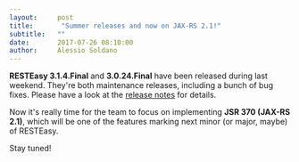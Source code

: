 ```yaml
---
layout:     post
title:       "Summer releases and now on JAX-RS 2.1!"
subtitle:   ""
date:       2017-07-26 08:10:00
author:     Alessio Soldano
---
```



                    



                    




**RESTEasy 3.1.4.Final** and **3.0.24.Final** have been released during last weekend. They&#39;re both maintenance releases, including a bunch of bug fixes. Please have a look at the [release notes](https://issues.redhat.com/secure/ReleaseNote.jspa?projectId=12310560&amp;version=12334711&amp;styleName=Text&amp;Create=Create) for details.

Now it&#39;s really time for the team to focus on implementing **JSR 370 (JAX-RS 2.1)**, which will be one of the features marking next minor (or major, maybe) of RESTEasy.

Stay tuned!
